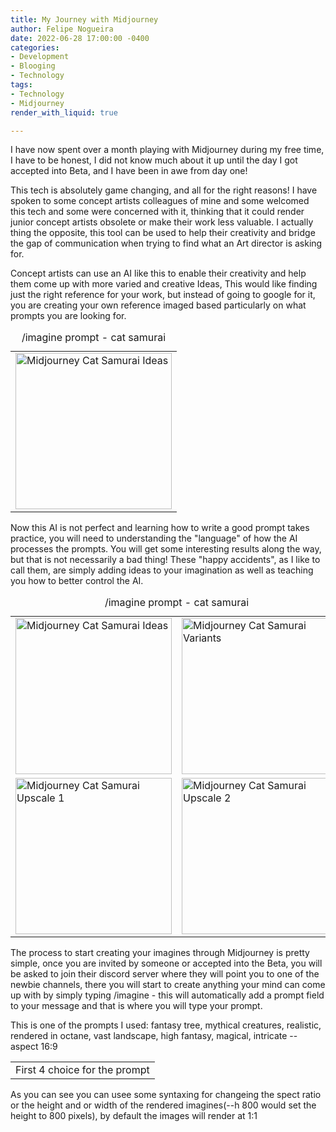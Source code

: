```yaml
---
title: My Journey with Midjourney
author: Felipe Nogueira
date: 2022-06-28 17:00:00 -0400
categories:
- Development
- Blooging
- Technology
tags:
- Technology
- Midjourney
render_with_liquid: true

---
```

I have now spent over a month playing with Midjourney during my free time, I have to be honest, I did not know much about it up until the day I got accepted into Beta, and I have been in awe from day one!

This tech is absolutely game changing, and all for the right reasons! I have spoken to some concept artists colleagues of mine and some welcomed this tech and some were concerned with it, thinking that it could render junior concept artists obsolete or make their work less valuable. I actually thing the opposite, this tool can be used to help their creativity and bridge the gap of communication when trying to find what an Art director is asking for.

Concept artists can use an AI like this to enable their creativity and help them come up with more varied and creative Ideas, This would like finding just the right reference for your work, but instead of going to google for it, you are creating your own reference imaged based particularly on what  prompts you are looking for.

<center>
<table>
<caption style="text-align:center">/imagine prompt - cat samurai</caption>
<tbody>
<tr>
<td>
<img src="https://res.cloudinary.com/felipenogueira3d-cloud/image/upload/v1656392589/midjourney-cat-samurai-options.png"
title="Midjourney Cat Samurai Ideas"
width="250"/>
 </td>
</tr>
</tbody>
</table>
</center>

Now this AI is not perfect and learning how to write a good prompt takes practice, you will need to understanding the "language" of how the AI processes the prompts. You will get some interesting results along the way, but that is not necessarily a bad thing! These "happy accidents", as I like to call them, are simply adding ideas to your imagination as well as teaching you how to better control the AI.

<center>
<table>
<caption style="text-align:center">/imagine prompt - cat samurai</caption>
<tbody>
<tr>
<td>
<img src="https://res.cloudinary.com/felipenogueira3d-cloud/image/upload/v1656392589/midjourney-cat-samurai-options.png"
title="Midjourney Cat Samurai Ideas"
width="250"/>
</td>
<td>
<img src="https://res.cloudinary.com/felipenogueira3d-cloud/image/upload/v1656391291/midjourney-cat-samurai-variants.png"
title="Midjourney Cat Samurai Variants"
width="250"/>
</td>
</tr>
<tr>
<td>
<img src="https://res.cloudinary.com/felipenogueira3d-cloud/image/upload/v1656391291/midjourney-cat-samurai-updscale1.png"
title="Midjourney Cat Samurai Upscale 1"
width="250"/>
</td>
<td>
<img src="https://res.cloudinary.com/felipenogueira3d-cloud/image/upload/v1656391291/midjourney-cat-samurai-updscale2.png"
title="Midjourney Cat Samurai Upscale 2"
width="250"/>
</td>
</tr>
</tbody>
</table>
</center>

The process to start creating your imagines through Midjourney is pretty simple, once you are invited by someone or accepted into the Beta, you will be asked to join their discord server where they will point you to one of the newbie channels, there you will start to create anything your mind can come up with by simply typing /imagine - this will automatically add a prompt field to your message and that is where you will type your prompt.

This is one of the prompts I used: fantasy tree, mythical creatures, realistic, rendered in octane, vast landscape, high fantasy, magical, intricate -- aspect 16:9

|  |
| :---: |
| First 4 choice for the prompt |

As you can see you can usee some syntaxing for changeing the spect ratio or the height and or width of the rendered imagines(--h 800 would set the height to 800 pixels), by default the images will render at 1:1